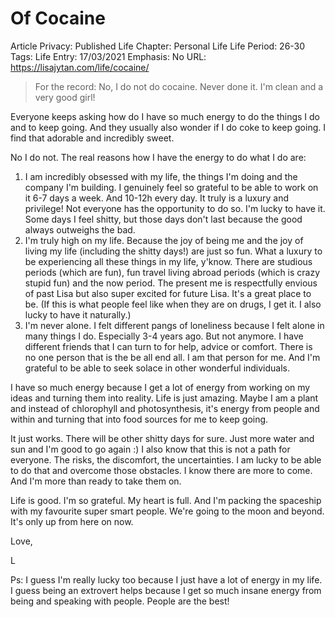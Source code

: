# Of Cocaine

Article Privacy: Published
Life Chapter: Personal Life
Life Period: 26-30
Tags: Life
Entry: 17/03/2021
Emphasis: No
URL: https://lisajytan.com/life/cocaine/

> For the record: No, I do not do cocaine. Never done it. I'm clean and a very good girl!
> 

Everyone keeps asking how do I have so much energy to do the things I do and to keep going. And they usually also wonder if I do coke to keep going. I find that adorable and incredibly sweet. 

No I do not. The real reasons how I have the energy to do what I do are: 

1. I am incredibly obsessed with my life, the things I'm doing and the company I'm building. I genuinely feel so grateful to be able to work on it 6-7 days a week. And 10-12h every day. It truly is a luxury and privilege! Not everyone has the opportunity to do so. I'm lucky to have it. Some days I feel shitty, but those days don't last because the good always outweighs the bad. 
2. I'm truly high on my life. Because the joy of being me and the joy of living my life (including the shitty days!) are just so fun. What a luxury to be experiencing all these things in my life, y'know. There are studious periods (which are fun), fun travel living abroad periods (which is crazy stupid fun) and the now period. The present me is respectfully envious of past Lisa but also super excited for future Lisa. It's a great place to be. (If this is what people feel like when they are on drugs, I get it. I also lucky to have it naturally.) 
3. I'm never alone. I felt different pangs of loneliness because I felt alone in many things I do. Especially 3-4 years ago. But not anymore. I have different friends that I can turn to for help, advice or comfort. There is no one person that is the be all end all. I am that person for me. And I'm grateful to be able to seek solace in other wonderful individuals. 

I have so much energy because I get a lot of energy from working on my ideas and turning them into reality. Life is just amazing. Maybe I am a plant and instead of chlorophyll and photosynthesis, it's energy from people and within and turning that into food sources for me to keep going. 

It just works. There will be other shitty days for sure. Just more water and sun and I'm good to go again :) I also know that this is not a path for everyone. The risks, the discomfort, the uncertainties. I am lucky to be able to do that and overcome those obstacles. I know there are more to come. And I'm more than ready to take them on. 

Life is good. I'm so grateful. My heart is full. And I'm packing the spaceship with my favourite super smart people. We're going to the moon and beyond. It's only up from here on now. 

Love,

L 

Ps: I guess I'm really lucky too because I just have a lot of energy in my life. I guess being an extrovert helps because I get so much insane energy from being and speaking with people. People are the best!